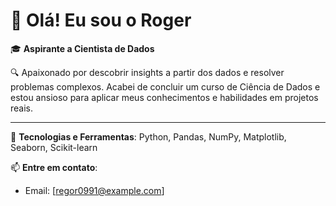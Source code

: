 # 👋 Olá! Eu sou o Roger

🎓 **Aspirante a Cientista de Dados**

🔍 Apaixonado por descobrir insights a partir dos dados e resolver problemas complexos. Acabei de concluir um curso de Ciência de Dados e estou ansioso para aplicar meus conhecimentos e habilidades em projetos reais.

---

🔧 **Tecnologias e Ferramentas**: Python, Pandas, NumPy, Matplotlib, Seaborn, Scikit-learn

📫 **Entre em contato**:
- Email: [regor0991@example.com]

